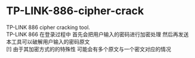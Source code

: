 # TP-LINK-886-cipher-crack
TP-LINK 886 cipher cracking tool.<br>
TP-LINK 866 在登录过程中 首先会把用户输入的密码进行加密处理 然后再发送<br>
本工具可以破解用户输入的密码原文<br>
[!] 由于其加密方式的的特殊性 可能会有多个原文与一个密文对应的情况<br>
